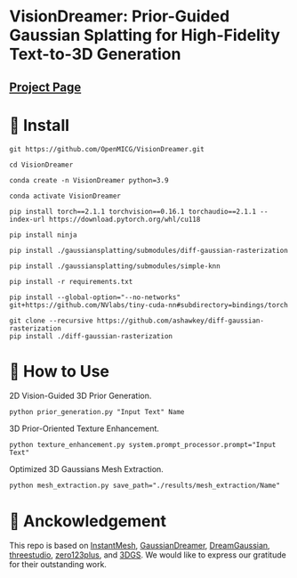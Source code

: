 #  VisionDreamer: Prior-Guided Gaussian Splatting for High-Fidelity Text-to-3D Generation

## [Project Page](https://sites.google.com/view/visiondreamer)
# :wrench: Install
    git https://github.com/OpenMICG/VisionDreamer.git

    cd VisionDreamer
    
    conda create -n VisionDreamer python=3.9

    conda activate VisionDreamer

    pip install torch==2.1.1 torchvision==0.16.1 torchaudio==2.1.1 --index-url https://download.pytorch.org/whl/cu118

    pip install ninja
    
    pip install ./gaussiansplatting/submodules/diff-gaussian-rasterization
    
    pip install ./gaussiansplatting/submodules/simple-knn
    
    pip install -r requirements.txt
    
    pip install --global-option="--no-networks" git+https://github.com/NVlabs/tiny-cuda-nn#subdirectory=bindings/torch

    git clone --recursive https://github.com/ashawkey/diff-gaussian-rasterization
    pip install ./diff-gaussian-rasterization

# :art:  How to Use
2D Vision-Guided 3D Prior Generation.
   
    python prior_generation.py "Input Text" Name

3D Prior-Oriented Texture Enhancement.

    python texture_enhancement.py system.prompt_processor.prompt="Input Text"

Optimized 3D Gaussians Mesh Extraction.
   
    python mesh_extraction.py save_path="./results/mesh_extraction/Name"

# :pray: Anckowledgement
This repo is based on [InstantMesh](https://github.com/TencentARC/InstantMesh), [GaussianDreamer](https://github.com/hustvl/GaussianDreamer), [DreamGaussian](https://github.com/dreamgaussian/dreamgaussian), [threestudio](https://github.com/threestudio-project/threestudio), [zero123plus](https://github.com/SUDO-AI-3D/zero123plus), and [3DGS](https://github.com/graphdeco-inria/gaussian-splatting).  We would like to express our gratitude for their outstanding work.
